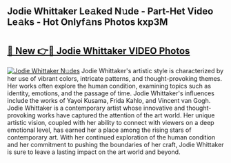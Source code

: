 ## Jodie Whittaker Le𝚊ked N𝚞de - Part-Het Video Le𝚊ks - Hot Onlyf𝚊ns Photos kxp3M

# <h2><a href="http://ac24875.deff.icu/?id=Jodie+Whittaker">🔗 New 👉🔴 Jodie Whittaker VIDEO Photos</a></h2>

[![Jodie Whittaker N𝚞des](https://i.imgur.com/rIISA9y.gif)](http://ac24875.deff.icu/?id=Jodie+Whittaker)
Jodie Whittaker's artistic style is characterized by her use of vibrant colors, intricate patterns, and thought-provoking themes. Her works often explore the human condition, examining topics such as identity, emotions, and the passage of time. Jodie Whittaker's influences include the works of Yayoi Kusama, Frida Kahlo, and Vincent van Gogh. Jodie Whittaker is a contemporary artist whose innovative and thought-provoking works have captured the attention of the art world. Her unique artistic vision, coupled with her ability to connect with viewers on a deep emotional level, has earned her a place among the rising stars of contemporary art. With her continued exploration of the human condition and her commitment to pushing the boundaries of her craft, Jodie Whittaker is sure to leave a lasting impact on the art world and beyond.
